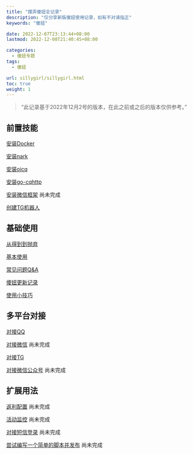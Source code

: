```yaml
---
title: "摆弄傻妞全记录"
description: "仅分享新版傻妞使用记录，如有不对请指正"
keywords: "傻妞"

date: 2022-12-07T23:13:44+08:00
lastmod: 2022-12-08T21:40:45+08:00

categories:
  - 傻妞专题
tags:
  - 傻妞

url: sillygirl/sillygirl.html
toc: true
weight: 1
---
```


> “此记录基于2022年12月2号的版本，在此之前或之后的版本仅供参考。”

## 前置技能

[安装Docker](install-docker.html)

[安装nark](install-nark.html)

[安装oicq](install-oicq.html)

[安装go-cqhttp](install-go-cqhttp.html)

[安装微信框架](Wechat-framework.html) 尚未完成

[创建TG机器人](creatTgBot.html)

## 基础使用

[从得到到抛弃](getToThrow.html)

[基本使用](start.html)

[常见问题Q&A](Q&A.html)

[傻妞更新记录](updateRecord.html)

[使用小技巧](skill.html)

## 多平台对接

[对接QQ](QQ.html)

[对接微信](WX.html) 尚未完成

[对接TG](TG.html)

[对接微信公众号](WXMP.html) 尚未完成

## 扩展用法

[返利配置](rebate.html) 尚未完成

[活动监控](activity.html) 尚未完成

[对接短信登录](message.html) 尚未完成

[尝试编写一个简单的脚本并发布](write-script.html) 尚未完成